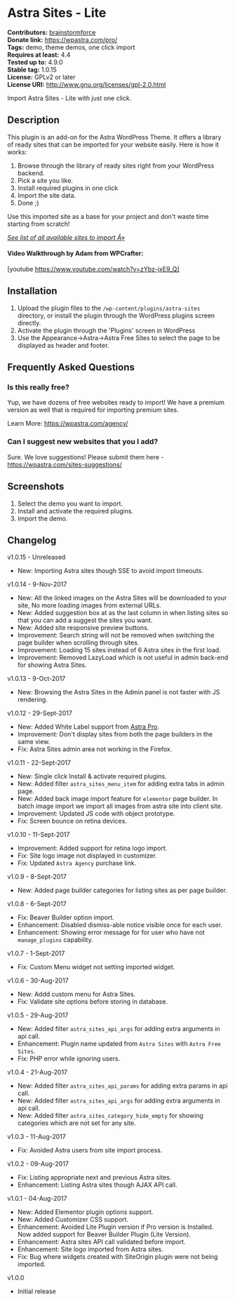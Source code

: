 # Astra Sites - Lite #
**Contributors:** [brainstormforce](https://profiles.wordpress.org/brainstormforce)  
**Donate link:** https://wpastra.com/pro/  
**Tags:** demo, theme demos, one click import  
**Requires at least:** 4.4  
**Tested up to:** 4.9.0  
**Stable tag:** 1.0.15  
**License:** GPLv2 or later  
**License URI:** http://www.gnu.org/licenses/gpl-2.0.html  

Import Astra Sites - Lite with just one click.

## Description ##

This plugin is an add-on for the Astra WordPress Theme. It offers a library of ready sites that can be imported for your website easily. Here is how it works:

1. Browse through the library of ready sites right from your WordPress backend.
2. Pick a site you like.
3. Install required plugins in one click
4. Import the site data.
5. Done ;)


Use this imported site as a base for your project and don't waste time starting from scratch!

_<a href="https://wpastra.com/ready-websites/">See list of all available sites to import Â»</a>_

#### Video Walkthrough by Adam from WPCrafter:
[youtube https://www.youtube.com/watch?v=zYbz-jxE9_Q]

## Installation ##

1. Upload the plugin files to the `/wp-content/plugins/astra-sites` directory, or install the plugin through the WordPress plugins screen directly.
2. Activate the plugin through the 'Plugins' screen in WordPress
3. Use the Appearance->Astra->Astra Free Sites to select the page to be displayed as header and footer.

## Frequently Asked Questions ##

### Is this really free? ###

Yup, we have dozens of free websites ready to import! We have a premium version as well that is required for importing premium sites.

Learn More: https://wpastra.com/agency/

### Can I suggest new websites that you I add? ###

Sure. We love suggestions! Please submit them here -
https://wpastra.com/sites-suggestions/


## Screenshots ##

1. Select the demo you want to import.
2. Install and activate the required plugins.
3. Import the demo.

## Changelog ##

v1.0.15 - Unreleased
* New: Importing Astra sites though SSE to avoid import timeouts.

v1.0.14 - 9-Nov-2017
* New: All the linked images on the Astra Sites will be downloaded to your site, No more loading images from external URLs.
* New: Added suggestion box at as the last column in when listing sites so that you can add a suggest the sites you want.
* New: Added site responsive preview buttons.
* Improvement: Search string will not be removed when switching the page builder when scrolling through sites.
* Improvement: Loading 15 sites instead of 6 Astra sites in the first load.
* Improvement: Removed LazyLoad which is not useful in admin back-end for showing Astra Sites.

v1.0.13 - 9-Oct-2017
* New: Browsing the Astra Sites in the Admin panel is not faster with JS rendering.

v1.0.12 - 29-Sept-2017
* New: Added White Label support from <a href="https://wpastra.com/pro/">Astra Pro</a>.
* Improvement: Don't display sites from both the page builders in the same view.
* Fix: Astra Sites admin area not working in the Firefox.

v1.0.11 - 22-Sept-2017
* New: Single click Install & activate required plugins.
* New: Added filter `astra_sites_menu_item` for adding extra tabs in admin page.
* New: Added back image import feature for `elementor` page builder. In batch image import we import all images from astra site into client site.
* Improvement: Updated JS code with object prototype.
* Fix: Screen bounce on retina devices.

v1.0.10 - 11-Sept-2017
* Improvement: Added support for retina logo import.
* Fix: Site logo image not displayed in customizer.
* Fix: Updated `Astra Agency` purchase link.

v1.0.9 - 8-Sept-2017
* New: Added page builder categories for listing sites as per page builder.

v1.0.8 - 6-Sept-2017
* Fix: Beaver Builder option import.
* Enhancement: Disabled dismiss-able notice visible once for each user.
* Enhancement: Showing error message for for user who have not `manage_plugins` capability.

v1.0.7 - 1-Sept-2017
* Fix: Custom Menu widget not setting imported widget.

v1.0.6 - 30-Aug-2017
* New: Addd custom menu for Astra Sites.
* Fix: Validate site options before storing in database.

v1.0.5 - 29-Aug-2017
* New: Added filter `astra_sites_api_args` for adding extra arguments in api call.
* Enhancement: Plugin name updated from `Astra Sites` with `Astra Free Sites`.
* Fix: PHP error while ignoring users.

v1.0.4 - 21-Aug-2017
* New: Added filter `astra_sites_api_params` for adding extra params in api call.
* New: Added filter `astra_sites_api_args` for adding extra arguments in api call.
* New: Added filter `astra_sites_category_hide_empty` for showing categories which are not set for any site.

v1.0.3 - 11-Aug-2017
* Fix: Avoided Astra users from site import process.

v1.0.2 - 09-Aug-2017
* Fix: Listing appropriate next and previous Astra sites.
* Enhancement: Listing Astra sites though AJAX API call.

v1.0.1 - 04-Aug-2017
* New: Added Elementor plugin options support.
* New: Added Customizer CSS support.
* Enhancement: Avoided Lite Plugin version if Pro version is Installed. Now added support for Beaver Builder Plugin (Lite Version).
* Enhancement: Astra sites API call validated before import.
* Enhancement: Site logo imported from Astra sites.
* Fix: Bug where widgets created with SiteOrigin plugin were not being imported.

v1.0.0
* Initial release
